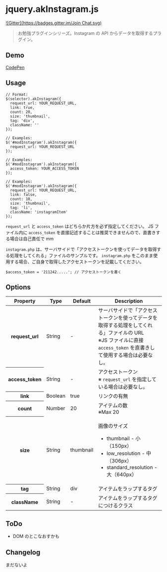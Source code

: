# jquery.akInstagram.js

[![Gitter](https://badges.gitter.im/Join Chat.svg)](https://gitter.im/urakey/jquery.akInstagram?utm_source=badge&utm_medium=badge&utm_campaign=pr-badge&utm_content=badge)

> お勉強プラグインシリーズ。Instagram の API からデータを取得するプラグイン。


## Demo

[CodePen](http://codepen.io/akey/pen/GgRRqd)


## Usage

    // Format:
    $(selector).akInstagram({
      request_url: YOUR_REQUEST_URL,
      link: true,
      count: 20,
      size: 'thumbnail',
      tag: 'div',
      className: ''
    });

    // Examples:
    $('#modInstagram').akInstagram({
      request_url: YOUR_REQUEST_URL
    });

    // Examples:
    $('#modInstagram').akInstagram({
      access_token: YOUR_ACCESS_TOKEN
    });

    // Examples:
    $('#modInstagram').akInstagram({
      request_url: YOUR_REQUEST_URL,
      link: false,
      count: 10,
      size: 'thumbnail',
      tag: 'li',
      className: 'instagramItem'
    });

`request_url` と `access_token` はどちらか片方を必ず指定してください。
JS ファイル内に `access_token` を直接記述することは推奨できませんので、直書きする場合は自己責任で mm

`instagram.php` は、サーバサイドで「アクセストークンを使ってデータを取得する処理をしてくれる」ファイルのサンプルです。
`instagram.php` をこのまま使用する場合、ご自身で取得したアクセストークンを記載してください。

    $access_token = '211242.....'; // アクセストークンを書く


## Options

<table>
  <thead>
    <tr>
       <th>Property</th>
       <th>Type</th>
       <th>Default</th>
       <th>Description</th>
     </tr>
  </thead>
  <tbody>
    <tr>
      <th>request_url</th>
      <td>String</td>
      <td>-</td>
      <td>サーバサイドで「アクセストークンを使ってデータを取得する処理をしてくれる」ファイルの URL<br>※JS ファイルに直接 <code>access_token</code> を直書きして使用する場合は必要なし。</td>
    </tr>
    <tr>
      <th>access_token</th>
      <td>String</td>
      <td>-</td>
      <td>アクセストークン<br>※ <code>request_url</code> を指定している場合は必要なし。</td>
    </tr>
    <tr>
      <th>link</th>
      <td>Boolean</td>
      <td>true</td>
      <td>リンクの有無</td>
    </tr>
    <tr>
      <th>count</th>
      <td>Number</td>
      <td>20</td>
      <td>アイテムの数<br>※Max 20</td>
    </tr>
    <tr>
      <th>size</th>
      <td>String</td>
      <td>thumbnail</td>
      <td>
        <p>画像のサイズ</p>
        <ul>
          <li>thumbnail - 小（150px）</li>
          <li>low_resolution - 中（306px）</li>
          <li>standard_resolution - 大（640px）</li>
        </ul>
      </td>
    </tr>
    <tr>
      <th>tag</th>
      <td>String</td>
      <td>div</td>
      <td>アイテムをラップするタグ</td>
    </tr>
    <tr>
      <th>className</th>
      <td>String</td>
      <td>-</td>
      <td>アイテムをラップするタグにつけるクラス</td>
    </tr>
  </tbody>
</table>


## ToDo

* DOM のとこなおすかも


## Changelog

まだないよ
